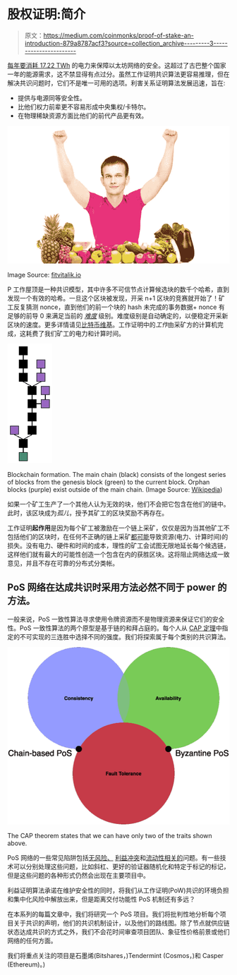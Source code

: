# 股权证明:简介

> 原文：<https://medium.com/coinmonks/proof-of-stake-an-introduction-879a8787acf3?source=collection_archive---------3----------------------->

[每年要消耗 17.22 TWh](https://digiconomist.net/ethereum-energy-consumption) 的电力来保障以太坊网络的安全。这超过了古巴整个国家一年的能源需求，这不禁显得有点过分。虽然工作证明共识算法更容易推理，但在解决共识问题时，它们不是唯一可用的选项。利害关系证明算法发展迅速，旨在:

*   提供与电源同等安全性。
*   比他们权力前辈更不容易形成中央集权/卡特尔。
*   在物理稀缺资源方面比他们的前代产品更有效。

![](img/2212ad4e25592e6d62aca444fc2a1c47.png)

Image Source: [fitvitalik.io](https://fitvitalik.io/)

P 工作屋顶是一种共识模型，其中许多不可信节点计算候选块的数千个哈希，直到发现一个有效的哈希。一旦这个区块被发现，开采 n+1 区块的竞赛就开始了！矿工反复猜测 nonce，直到他们的前一个块的 hash 未完成的事务数据+ nonce 有足够的前导 0 来满足当前的 [*难度*](https://en.bitcoin.it/wiki/Difficulty) 级别。难度级别是自动确定的，以便稳定开采新区块的速度。更多详情请见[比特币维基](https://en.bitcoin.it/wiki/Proof_of_work#Traditional_proof_of_work)。工作证明中的*工作*由采矿方的计算机完成，这耗费了我们矿工的电力和计算时间。

![](img/d8d7540da0c73313ddffccbd3f75c069.png)

Blockchain formation. The main chain (black) consists of the longest series of blocks from the genesis block (green) to the current block. Orphan blocks (purple) exist outside of the main chain. (Image Source: [Wikipedia](https://en.wikipedia.org/wiki/Blockchain))

如果一个矿工生产了一个其他人认为无效的块，他们不会把它包含在他们的链中。此时，该区块成为*孤儿*，授予其矿工的区块奖励不再存在。

工作证明**起作用**是因为每个矿工被激励在一个链上采矿，仅仅是因为当其他矿工不包括他们的区块时，在任何不正确的链上采矿[都可能](https://en.bitcoin.it/wiki/Majority_attack)导致资源(电力、计算时间)的损失。没有电力、硬件和时间的成本，理性的矿工会试图无限地延长每个候选链，这样他们就有最大的可能性创造一个包含在内的获胜区块。这将阻止网络达成一致意见，并且不存在可靠的分布式分类帐。

## PoS 网络在达成共识时采用方法必然不同于 power 的方法。

一般来说，PoS 一致性算法寻求使用令牌资源而不是物理资源来保证它们的安全性。PoS 一致性算法的两个原型是基于链的和拜占庭的。每个人从 [CAP 定理](https://en.wikipedia.org/wiki/CAP_theorem)中指定的不可实现的三连胜中选择不同的强度。我们将探索属于每个类别的共识算法。

![](img/adbc82e2ec69077181b875b58d5bb5c7.png)

The CAP theorem states that we can have only two of the traits shown above.

PoS 网络的一些常见陷阱包括[无风险、](https://ethereum.stackexchange.com/questions/2402/what-exactly-is-the-nothing-at-stake-problem) [利益冲突](https://github.com/ethereum/wiki/wiki/Proof-of-Stake-FAQ#how-does-validator-selection-work-and-what-is-stake-grinding)和[流动性相关的](http://www.truthcoin.info/blog/pow-cheapest/)问题。有一些技术可以分别处理这些问题，比如斜杠、更好的验证器随机化和特定于标记的标记，但是这些问题的各种形式仍然会出现在主要项目中。

利益证明算法承诺在维护安全性的同时，将我们从工作证明(PoW)共识的环境负担和集中化风险中解放出来，但是距离交付功能性 PoS 机制还有多远？

在本系列的每篇文章中，我们将研究一个 PoS 项目。我们将批判性地分析每个项目关于共识的声明，他们的共识机制设计，以及他们的路线图。除了节点就供应链状态达成共识的方式之外，我们不会花时间审查项目团队、象征性价格前景或他们网络的任何方面。

我们将重点关注的项目是石墨烯(Bitshares，)Tendermint (Cosmos，)和 Casper (Ethereum)。)